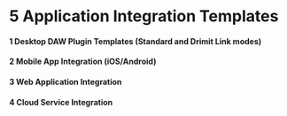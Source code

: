 # 5 Application Integration Templates


#### 1 Desktop DAW Plugin Templates (Standard and Drimit Link modes)


#### 2 Mobile App Integration (iOS/Android)


#### 3 Web Application Integration


#### 4 Cloud Service Integration

